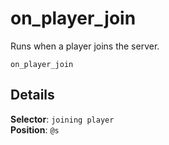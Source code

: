 # on_player_join

Runs when a player joins the server.

```fix
on_player_join
```


## Details

**Selector**: `joining player`<br>
**Position**: `@s`
